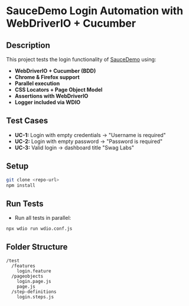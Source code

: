 # SauceDemo Login Automation with WebDriverIO + Cucumber

## Description
This project tests the login functionality of [SauceDemo](https://www.saucedemo.com/) using:
- **WebDriverIO + Cucumber (BDD)**
- **Chrome & Firefox support**
- **Parallel execution**
- **CSS Locators + Page Object Model**
- **Assertions with WebDriverIO**
- **Logger included via WDIO**

## Test Cases
- **UC-1:** Login with empty credentials → "Username is required"
- **UC-2:** Login with empty password → "Password is required"
- **UC-3:** Valid login → dashboard title "Swag Labs"

## Setup
```bash
git clone <repo-url>
npm install
```

## Run Tests
- Run all tests in parallel:
```bash
npx wdio run wdio.conf.js
```

## Folder Structure
```
/test
  /features
    login.feature
  /pageobjects
    login.page.js
    page.js
  /step-definitions
    login.steps.js
```
